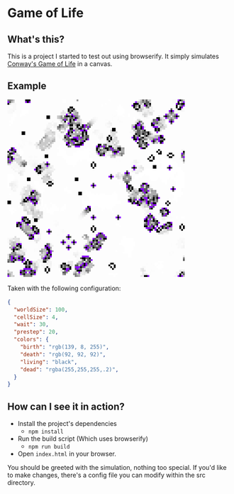 # Game of Life

## What's this?

This is a project I started to test out using browserify. It simply simulates [Conway's Game of Life](https://en.wikipedia.org/wiki/Conway's_Game_of_Life) in a canvas.

## Example

![screenshot.png](res/screenshot.png)

Taken with the following configuration:
```json
{
  "worldSize": 100,
  "cellSize": 4,
  "wait": 30,
  "prestep": 20,
  "colors": {
    "birth": "rgb(139, 8, 255)",
    "death": "rgb(92, 92, 92)",
    "living": "black",
    "dead": "rgba(255,255,255,.2)",
  }
}
```

## How can I see it in action?
- Install the project's dependencies
  - `npm install`
- Run the build script (Which uses browserify)
  - `npm run build`
- Open `index.html` in your browser.

You should be greeted with the simulation, nothing too special. If you'd like to make changes, there's a config file you can modify within the src directory.

